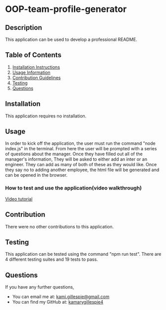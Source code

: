 # OOP-team-profile-generator

## Description
This application can be used to develop a professional README.

## Table of Contents
  1. [Installation Instructions](#installation)
  2. [Usage Information](#usage)
  3. [Contribution Guidelines](#contribution)
  4. [Testing](#testing)
  5. [Questions](#questions)
  ## Installation
  This application requires no installation.
  ## Usage
In order to kick off the application, the user must run the command "node index.js" in the terminal. From here the user will be prompted with a series of questions about the manager. Once they have filled out all of the manager's information, They will be asked to either add an inter or an engineer. They can add as many of both of these as they would like. Once they say no to adding another 
employee, the html file will be generated and can be opened in the browser.
### How to test and use the application(video walkthrough)
[Video tutorial](https://drive.google.com/file/d/1nlZHnFhg6w8eZuKC1fCR_PKzGDPaPe6o/view?usp=sharing)
  ## Contribution
  There were no other contributions to this application.
  ## Testing
  This application can be tested using the command "npm run test". There are 4 different testing suites and 19 tests to pass.
  ## Questions
  If you have any further questions, 
   - You can email me at: kami.gillespie@gmail.com
   - You can find my GitHub at: [kamarygillespie4](https://github.com/kamarygillespie4)